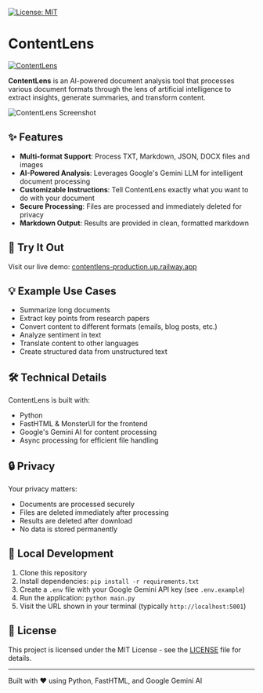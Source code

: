 [![License: MIT](https://img.shields.io/badge/License-MIT-yellow.svg)](LICENSE)
# ContentLens

[![ContentLens](https://img.shields.io/badge/Try%20It-Live%20Demo-blue)](https://contentlens-production.up.railway.app)

**ContentLens** is an AI-powered document analysis tool that processes various document formats through the lens of artificial intelligence to extract insights, generate summaries, and transform content.

![ContentLens Screenshot](https://via.placeholder.com/800x400?text=ContentLens+Screenshot)

## ✨ Features

- **Multi-format Support**: Process TXT, Markdown, JSON, DOCX files and images
- **AI-Powered Analysis**: Leverages Google's Gemini LLM for intelligent document processing
- **Customizable Instructions**: Tell ContentLens exactly what you want to do with your document
- **Secure Processing**: Files are processed and immediately deleted for privacy
- **Markdown Output**: Results are provided in clean, formatted markdown

## 🚀 Try It Out

Visit our live demo: [contentlens-production.up.railway.app](https://contentlens-production.up.railway.app)

## 💡 Example Use Cases

- Summarize long documents
- Extract key points from research papers
- Convert content to different formats (emails, blog posts, etc.)
- Analyze sentiment in text
- Translate content to other languages
- Create structured data from unstructured text

## 🛠️ Technical Details

ContentLens is built with:
- Python
- FastHTML & MonsterUI for the frontend
- Google's Gemini AI for content processing
- Async processing for efficient file handling

## 🔒 Privacy

Your privacy matters:
- Documents are processed securely
- Files are deleted immediately after processing
- Results are deleted after download
- No data is stored permanently

## 🧩 Local Development

1. Clone this repository
2. Install dependencies: `pip install -r requirements.txt`
3. Create a `.env` file with your Google Gemini API key (see `.env.example`)
4. Run the application: `python main.py`
5. Visit the URL shown in your terminal (typically `http://localhost:5001`)

## 📝 License

This project is licensed under the MIT License - see the [LICENSE](LICENSE) file for details.

---

Built with ❤️ using Python, FastHTML, and Google Gemini AI


